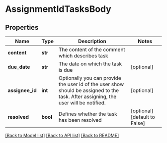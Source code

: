 # AssignmentIdTasksBody

## Properties
Name | Type | Description | Notes
------------ | ------------- | ------------- | -------------
**content** | **str** | The content of the comment which describes task | 
**due_date** | **str** | The date on which the task is due | [optional] 
**assignee_id** | **int** | Optionally you can provide the user id of the user show should be assigned to the task. After assigning, the user will be notified. | [optional] 
**resolved** | **bool** | Defines whether the task has been resolved | [optional] [default to False]

[[Back to Model list]](../README.md#documentation-for-models) [[Back to API list]](../README.md#documentation-for-api-endpoints) [[Back to README]](../README.md)

